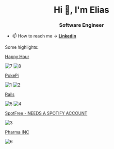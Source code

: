 <h1 align="center">Hi 👋, I'm Elias</h1>
<h3 align="center">Software Engineer</h3>

- 📫 How to reach me -> **[Linkedin](https://www.linkedin.com/in/emoreiravirtus/)**

Some highlights:


[Happy Hour](https://teste-oowlish-c9315.web.app/)

![7](https://user-images.githubusercontent.com/56691312/205151998-78897ec0-8f01-4748-b51b-6708130013d3.gif)
![8](https://user-images.githubusercontent.com/56691312/205152003-8d3458e5-a7fd-421e-9ae8-31e876b30616.gif)

[PokePi](https://pokemonbattle-acccf.web.app/)

![1](https://user-images.githubusercontent.com/56691312/205147854-cde881be-30c9-4384-b179-d1bd312a9e71.gif)
![2](https://user-images.githubusercontent.com/56691312/205148234-5959898a-b042-4066-b787-da9127763e92.gif)

[Rails](https://emoreiravirtus.github.io/Railsware)

![5](https://user-images.githubusercontent.com/56691312/205150653-c413ec61-a399-4852-9873-dccfd4d173f6.gif)
![4](https://user-images.githubusercontent.com/56691312/205150679-81e5fb5f-5b4e-4762-9d33-d8e4e4f1d4f4.gif)

[SpotFree - NEEDS A SPOTIFY ACCOUNT](https://spotfree-84208.web.app/)

![3](https://user-images.githubusercontent.com/56691312/205148880-163d495a-4be1-4c8d-acba-696c2dba8e3b.gif)

[Pharma INC](https://pharma-inc-elias.web.app/)

![6](https://user-images.githubusercontent.com/56691312/205151302-dd477ecb-6e39-41d9-9452-538baac4430c.gif)


